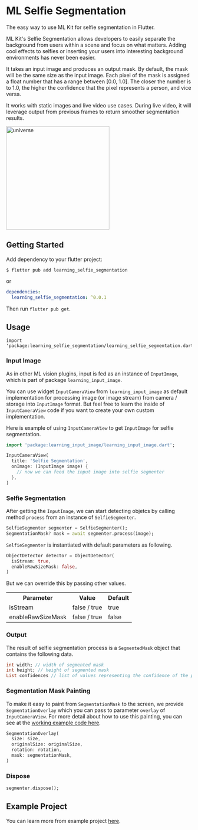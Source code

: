 # ML Selfie Segmentation

The easy way to use ML Kit for selfie segmentation in Flutter.

ML Kit's Selfie Segmentation allows developers to easily separate the background from users within a scene and focus on what matters. Adding cool effects to selfies or inserting your users into interesting background environments has never been easier.

It takes an input image and produces an output mask. By default, the mask will be the same size as the input image. Each pixel of the mask is assigned a float number that has a range between [0.0, 1.0]. The closer the number is to 1.0, the higher the confidence that the pixel represents a person, and vice versa.

It works with static images and live video use cases. During live video, it will leverage output from previous frames to return smoother segmentation results.

<img src="https://github.com/salkuadrat/learning/raw/master/packages/learning_selfie_segmentation/screenshot.png" alt="universe" width="280">

## Getting Started

Add dependency to your flutter project:

```
$ flutter pub add learning_selfie_segmentation
```

or

```yaml
dependencies:
  learning_selfie_segmentation: ^0.0.1
```

Then run `flutter pub get`.

## Usage

```
import 'package:learning_selfie_segmentation/learning_selfie_segmentation.dart';
```

### Input Image

As in other ML vision plugins, input is fed as an instance of `InputImage`, which is part of package  `learning_input_image`. 

You can use widget `InputCameraView` from `learning_input_image` as default implementation for processing image (or image stream) from camera / storage into `InputImage` format. But feel free to learn the inside of `InputCameraView` code if you want to create your own custom implementation.

Here is example of using `InputCameraView` to get `InputImage` for selfie segmentation.

```dart
import 'package:learning_input_image/learning_input_image.dart';

InputCameraView(
  title: 'Selfie Segmentation',
  onImage: (InputImage image) {
    // now we can feed the input image into selfie segmenter
  },
)
```

### Selfie Segmentation

After getting the `InputImage`, we can start detecting objetcs by calling method `process` from an instance of `SelfieSegmenter`.

```dart
SelfieSegmenter segmenter = SelfieSegmenter();
SegmentationMask? mask = await segmenter.process(image);
```

`SelfieSegmenter` is instantiated with default parameters as following.

```dart
ObjectDetector detector = ObjectDetector(
  isStream: true,
  enableRawSizeMask: false,
)
```

But we can override this by passing other values.

<table>
  <tr>
    <th>Parameter</th>
    <th>Value</th>
    <th>Default</th>
  </tr>
  <tr>
    <td>isStream</td>
    <td>false / true</td>
    <td>true</td>
  </tr>
  <tr>
    <td>enableRawSizeMask</td>
    <td>false / true</td>
    <td>false</td>
  </tr>
</table>

### Output

The result of selfie segmentation process is a `SegmentedMask` object that contains the following data.

```dart
int width; // width of segmented mask
int height; // height of segmented mask
List confidences // list of values representing the confidence of the pixel in the mask being in the foreground
```

### Segmentation Mask Painting

To make it easy to paint from `SegmentationMask` to the screen, we provide `SegmentationOverlay` which you can pass to parameter `overlay` of `InputCameraView`. For more detail about how to use this painting, you can see at the [working example code here](example/lib/main.dart).

```dart
SegmentationOverlay(
  size: size,
  originalSize: originalSize,
  rotation: rotation,
  mask: segmentationMask,
)
```

### Dispose

```dart
segmenter.dispose();
```

## Example Project

You can learn more from example project [here](example).
